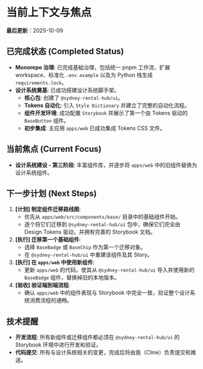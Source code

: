# 当前上下文与焦点
**最后更新**：2025-10-09

## 已完成状态 (Completed Status)
- **Monorepo 治理**: 已完成基础治理，包括统一 pnpm 工作流、扩展 workspace、标准化 `.env.example` 以及为 Python 栈生成 `requirements.lock`。
- **设计系统奠基**: 已成功搭建设计系统脚手架。
  - **核心包**: 创建了 `@sydney-rental-hub/ui`。
  - **Tokens 自动化**: 引入 `Style Dictionary` 并建立了完整的自动化流程。
  - **组件开发环境**: 成功配置 `Storybook` 并展示了第一个由 Tokens 驱动的 `BaseButton` 组件。
  - **初步集成**: 主应用 `apps/web` 已成功集成 Tokens CSS 文件。

## 当前焦点 (Current Focus)
- **设计系统建设 - 第三阶段**: 丰富组件库，并逐步将 `apps/web` 中的旧组件替换为设计系统组件。

## 下一步计划 (Next Steps)
1.  **[计划] 制定组件迁移路线图**:
    - 优先从 `apps/web/src/components/base/` 目录中的基础组件开始。
    - 逐个将它们迁移到 `@sydney-rental-hub/ui` 包中，确保它们完全由 Design Tokens 驱动，并拥有完善的 Storybook 文档。
2.  **[执行] 迁移第一个基础组件**:
    - 选择 `BaseBadge` 或 `BaseChip` 作为第一个迁移对象。
    - 在 `@sydney-rental-hub/ui` 中重建该组件及其 Story。
3.  **[执行] 在 `apps/web` 中使用新组件**:
    - 更新 `apps/web` 的代码，使其从 `@sydney-rental-hub/ui` 导入并使用新的 `BaseBadge` 组件，替换掉旧的本地版本。
4.  **[验收] 验证端到端流程**:
    - 确认 `apps/web` 中的组件表现与 Storybook 中完全一致，验证整个设计系统消费流程的通畅。

## 技术提醒
- **开发流程**: 所有新组件或迁移组件都必须在 `@sydney-rental-hub/ui` 的 Storybook 环境中进行开发和验证。
- **代码提交**: 所有与设计系统相关的变更，完成后将由我（Cline）负责提交和推送。
